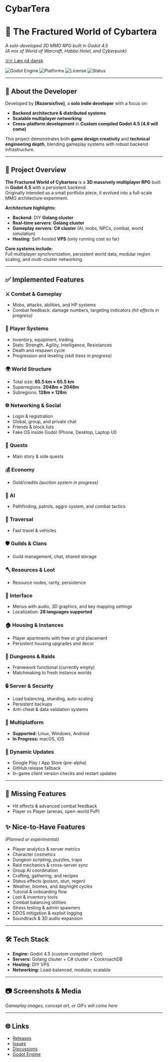 # CybarTera
# 🌌 The Fractured World of Cybartera
*A solo-developed 3D MMO RPG built in Godot 4.5*  
*(A mix of World of Warcraft, Habbo Hotel, and Cyberpunk)*

[🇩🇰 Læs på dansk](./README.da.md)

![Godot Engine](https://img.shields.io/badge/Godot-4.5-blue?logo=godot-engine&style=flat-square)
![Platforms](https://img.shields.io/badge/platforms-Linux%20%7C%20Windows%20%7C%20Android-blue?style=flat-square)
![License](https://img.shields.io/github/license/USERNAME/REPO?style=flat-square)
![Status](https://img.shields.io/badge/status-Pre--Alpha-orange?style=flat-square)

---

## 👤 About the Developer
Developed by **[Razorsixfive]**, a **solo indie developer** with a focus on:  
- **Backend architecture & distributed systems**  
- **Scalable multiplayer networking**  
- **Cross-platform development** in **Custom compiled Godot 4.5 (4.6 will come)**  

This project demonstrates both **game design creativity** and **technical engineering depth**, blending gameplay systems with robust backend infrastructure.

---

## 🚀 Project Overview
**The Fractured World of Cybartera** is a **3D massively multiplayer RPG** built in **Godot 4.5** with a persistent backend.  
Originally intended as a small portfolio piece, it evolved into a full-scale MMO architecture experiment.

**Architecture highlights:**
- **Backend**: DIY **Golang cluster**
- **Real-time servers**: **Golang cluster**
- **Gameplay servers**: **C# cluster** (AI, mobs, NPCs, combat, world simulation)
- **Hosting**: Self-hosted **VPS** (only running cost so far)

**Core systems include:**  
Full multiplayer synchronization, persistent world data, modular region scaling, and multi-cluster networking.

---

## ✅ Implemented Features

### ⚔️ Combat & Gameplay
- Mobs, attacks, abilities, and HP systems  
- Combat feedback: damage numbers, targeting indicators *(hit effects in progress)*  

### 🧙 Player Systems
- Inventory, equipment, trading  
- Stats: Strength, Agility, Intelligence, Resistances  
- Death and respawn cycle  
- Progression and leveling *(skill trees in progress)*  

### 🌍 World Structure
- Total size: **65.5 km × 65.5 km**  
- Superregions: **2048m × 2048m**  
- Subregions: **128m × 128m**  

### 🌐 Networking & Social
- Login & registration  
- Global, group, and private chat  
- Friends & block lists  
- Fake OS inside Godot (Phone, Desktop, Laptop UI)  

### 🧭 Quests
- Main story & side quests  

### 💰 Economy
- Gold/credits *(auction system in progress)*  

### 🧠 AI
- Pathfinding, patrols, aggro system, and combat tactics  

### 🚀 Traversal
- Fast travel & vehicles  

### 🛡️ Guilds & Clans
- Guild management, chat, shared storage  

### 🪓 Resources & Loot
- Resource nodes, rarity, persistence  

### 🎨 Interface
- Menus with audio, 3D graphics, and key mapping settings  
- Localization: **28 languages supported**  

### 🏠 Housing & Instances
- Player apartments with free or grid placement  
- Persistent housing upgrades and decor  

### 🏰 Dungeons & Raids
- Framework functional (currently empty)  
- Matchmaking to fresh instance worlds  

### 🔒 Server & Security
- Load balancing, sharding, auto-scaling  
- Persistent backups  
- Anti-cheat & data validation systems  

### 📱 Multiplatform
- **Supported:** Linux, Windows, Android  
- **In Progress:** macOS, iOS  

### 🔄 Dynamic Updates
- Google Play / App Store (pre-alpha)  
- GitHub release fallback  
- In-game client version checks and restart updates  

---

## 🚧 Missing Features
- Hit effects & advanced combat feedback  
- Player vs Player (arenas, open-world PvP)  

## ✨ Nice-to-Have Features
*(Planned or experimental)*
- Player analytics & server metrics  
- Character cosmetics  
- Dungeon scripting, puzzles, traps  
- Raid mechanics & cross-server sync  
- Group AI coordination  
- Crafting, gathering, and recipes  
- Status effects (poison, stun, regen)  
- Weather, biomes, and day/night cycles  
- Tutorial & onboarding flow  
- Loot & inventory tools  
- Combat balancing utilities  
- Stress testing & admin spawners  
- DDOS mitigation & exploit logging  
- Soundtrack & 3D audio expansion  

---

## 🛠️ Tech Stack
- **Engine:** Godot 4.5 (custom compiled client)  
- **Servers:** Golang clsuter + C# cluster + CockroachDB  
- **Hosting:** DIY VPS  
- **Networking:** Load-balanced, modular, scalable  

---

## 📷 Screenshots & Media
_Gameplay images, concept art, or GIFs will come here_

---

## 🌐 Links
- [Releases](https://github.com/USERNAME/REPO/releases)
- [Issues](https://github.com/USERNAME/REPO/issues)
- [Discussions](https://github.com/USERNAME/REPO/discussions)
- [Godot Engine](https://godotengine.org)
